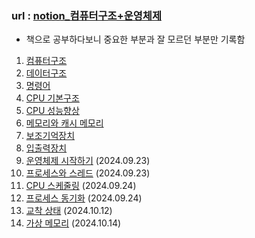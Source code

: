 ### url : [notion_컴퓨터구조+운영체제](https://www.notion.so/ysstudy/10602f7b137180e7a64af97fc49d6e83)

- 책으로 공부하다보니 중요한 부분과 잘 모르던 부분만 기록함

1. [컴퓨터구조](https://ysstudy.notion.site/1-10602f7b13718094944ceb93f3a381b3?pvs=4)
2. [데이터구조](https://ysstudy.notion.site/2-24a198132dfb4316bab7473fb152a659?pvs=4)
3. [명령어](https://ysstudy.notion.site/3-841219e5c5db48bc9f86b4b981a1cee1?pvs=4)
4. [CPU 기본구조](https://ysstudy.notion.site/3-841219e5c5db48bc9f86b4b981a1cee1?pvs=4)
5. [CPU 성능향상](https://ysstudy.notion.site/5-CPU-10702f7b13718070b064c911ac845b4e?pvs=4)
6. [메모리와 캐시 메모리](https://ysstudy.notion.site/6-10702f7b13718026bea9c2de7ade385c?pvs=4)
7. [보조기억장치](https://ysstudy.notion.site/7-10802f7b13718064a715ce3ea69f93d6?pvs=4)
8. [입출력장치](https://ysstudy.notion.site/8-10802f7b137180c987bfc2830ca416d7?pvs=4)
9. [운영체제 시작하기](https://ysstudy.notion.site/9-10a02f7b137180249a06cc4f1d0183cb?pvs=4) (2024.09.23)
10. [프로세스와 스레드](https://ysstudy.notion.site/10-10a02f7b1371808b8d10cf388eeb0307?pvs=4) (2024.09.23)
11. [CPU 스케줄링](https://ysstudy.notion.site/11-CPU-eff145cd9d0b46cd81dd1a6855a1f9c7?pvs=4) (2024.09.24)
12. [프로세스 동기화](https://ysstudy.notion.site/12-10b02f7b137180fdab03f02e5dd62793?pvs=4) (2024.09.24)
13. [교착 상태](https://ysstudy.notion.site/13-11d02f7b1371807e9e61cb4164f48a68?pvs=4) (2024.10.12)
14. [가상 메모리](https://ysstudy.notion.site/14-11d02f7b13718055b6c9f070339a04a4?pvs=4) (2024.10.14)
